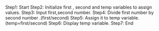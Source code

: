 
Step1: Start
Step2: Initialize first , second and temp variables to assign values.
Step3: Input first,second number.
Step4: Divide first number by second number .(first/second)
Step5: Assign it to temp variable.(temp=first/second)
Step6: Display temp variable.
Step7: End 
